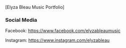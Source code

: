 [Elyza Bleau Music Portfolio]
### Social Media

Facebook: <https://www.facebook.com/elyzableaumusic>

Instagram: <https://www.instagram.com/elyzableau>

